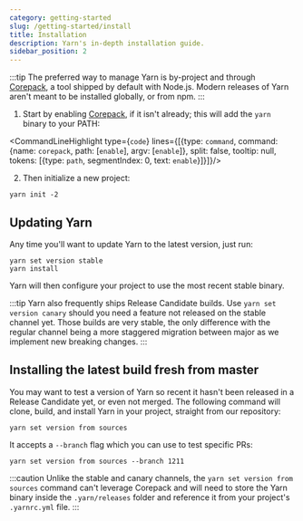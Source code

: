 ```yaml
---
category: getting-started
slug: /getting-started/install
title: Installation
description: Yarn's in-depth installation guide.
sidebar_position: 2
---
```


:::tip
The preferred way to manage Yarn is by-project and through [Corepack](/corepack), a tool shipped by default with Node.js. Modern releases of Yarn aren't meant to be installed globally, or from npm.
:::

1. Start by enabling [Corepack](/corepack), if it isn't already; this will add the `yarn` binary to your PATH:

<CommandLineHighlight type={`code`} lines={[{type: `command`, command: {name: `corepack`, path: [`enable`], argv: [`enable`]}, split: false, tooltip: null, tokens: [{type: `path`, segmentIndex: 0, text: `enable`}]}]}/>

2. Then initialize a new project:

```
yarn init -2
```

## Updating Yarn

Any time you'll want to update Yarn to the latest version, just run:

```
yarn set version stable
yarn install
```

Yarn will then configure your project to use the most recent stable binary.

:::tip
Yarn also frequently ships Release Candidate builds. Use `yarn set version canary` should you need a feature not released on the stable channel yet. Those builds are very stable, the only difference with the regular channel being a more staggered migration between major as we implement new breaking changes.
:::

## Installing the latest build fresh from master

You may want to test a version of Yarn so recent it hasn't been released in a Release Candidate yet, or even not merged. The following command will clone, build, and install Yarn in your project, straight from our repository:

```
yarn set version from sources
```

It accepts a `--branch` flag which you can use to test specific PRs:

```
yarn set version from sources --branch 1211
```

:::caution
Unlike the stable and canary channels, the `yarn set version from sources` command can't leverage Corepack and will need to store the Yarn binary inside the `.yarn/releases` folder and reference it from your project's `.yarnrc.yml` file.
:::
